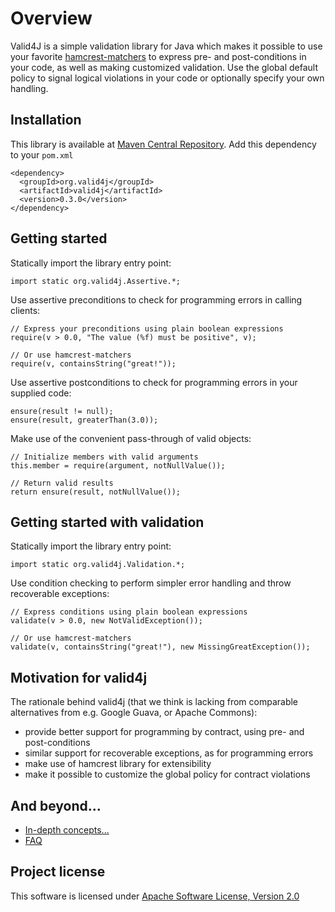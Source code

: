 Overview
========

Valid4J is a simple validation library for Java which makes it possible to use your 
favorite [hamcrest-matchers](http://hamcrest.org/JavaHamcrest/) to express pre- and post-conditions 
in your code, as well as making customized validation. Use the global default policy to signal logical 
violations in your code or optionally specify your own handling.

## Installation

This library is available at [Maven Central Repository](http://search.maven.org/). 
Add this dependency to your `pom.xml`
  
    <dependency>
      <groupId>org.valid4j</groupId>
      <artifactId>valid4j</artifactId>
      <version>0.3.0</version>
    </dependency>

## Getting started

Statically import the library entry point:

    import static org.valid4j.Assertive.*;

Use assertive preconditions to check for programming errors in calling clients:

    // Express your preconditions using plain boolean expressions
    require(v > 0.0, "The value (%f) must be positive", v);
    
    // Or use hamcrest-matchers
    require(v, containsString("great!"));
    
Use assertive postconditions to check for programming errors in your supplied code:

    ensure(result != null);
    ensure(result, greaterThan(3.0));
    
Make use of the convenient pass-through of valid objects:

    // Initialize members with valid arguments
    this.member = require(argument, notNullValue());

    // Return valid results
    return ensure(result, notNullValue());

## Getting started with validation

Statically import the library entry point:

    import static org.valid4j.Validation.*;

Use condition checking to perform simpler error handling and throw recoverable exceptions:

    // Express conditions using plain boolean expressions
    validate(v > 0.0, new NotValidException());
    
    // Or use hamcrest-matchers
    validate(v, containsString("great!"), new MissingGreatException());

## Motivation for valid4j

The rationale behind valid4j (that we think is lacking from comparable alternatives
from e.g. Google Guava, or Apache Commons):

  * provide better support for programming by contract, using pre- and post-conditions
  * similar support for recoverable exceptions, as for programming errors
  * make use of hamcrest library for extensibility
  * make it possible to customize the global policy for contract violations

## And beyond...

  * [In-depth concepts...](./concepts.html)
  * [FAQ](./faq.html)

## Project license

This software is licensed under [Apache Software License, Version 2.0](http://www.apache.org/licenses/LICENSE-2.0.txt)
